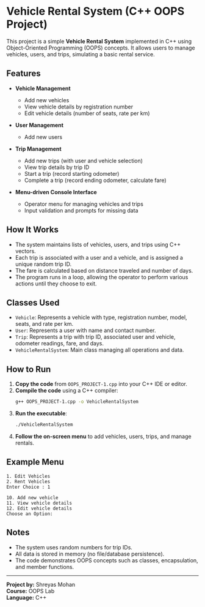 # Vehicle Rental System (C++ OOPS Project)

This project is a simple **Vehicle Rental System** implemented in C++ using Object-Oriented Programming (OOPS) concepts. It allows users to manage vehicles, users, and trips, simulating a basic rental service.

## Features

- **Vehicle Management**
  - Add new vehicles
  - View vehicle details by registration number
  - Edit vehicle details (number of seats, rate per km)

- **User Management**
  - Add new users

- **Trip Management**
  - Add new trips (with user and vehicle selection)
  - View trip details by trip ID
  - Start a trip (record starting odometer)
  - Complete a trip (record ending odometer, calculate fare)

- **Menu-driven Console Interface**
  - Operator menu for managing vehicles and trips
  - Input validation and prompts for missing data

## How It Works

- The system maintains lists of vehicles, users, and trips using C++ vectors.
- Each trip is associated with a user and a vehicle, and is assigned a unique random trip ID.
- The fare is calculated based on distance traveled and number of days.
- The program runs in a loop, allowing the operator to perform various actions until they choose to exit.

## Classes Used

- `Vehicle`: Represents a vehicle with type, registration number, model, seats, and rate per km.
- `User`: Represents a user with name and contact number.
- `Trip`: Represents a trip with trip ID, associated user and vehicle, odometer readings, fare, and days.
- `VehicleRentalSystem`: Main class managing all operations and data.

## How to Run

1. **Copy the code** from `OOPS_PROJECT-1.cpp` into your C++ IDE or editor.
2. **Compile the code** using a C++ compiler:
   ```sh
   g++ OOPS_PROJECT-1.cpp -o VehicleRentalSystem
   ```
3. **Run the executable**:
   ```sh
   ./VehicleRentalSystem
   ```
4. **Follow the on-screen menu** to add vehicles, users, trips, and manage rentals.

## Example Menu

```
1. Edit Vehicles
2. Rent Vehicles
Enter Choice : 1

10. Add new vehicle
11. View vehicle details
12. Edit vehicle details
Choose an Option:
```

## Notes

- The system uses random numbers for trip IDs.
- All data is stored in memory (no file/database persistence).
- The code demonstrates OOPS concepts such as classes, encapsulation, and member functions.

---

**Project by:** Shreyas Mohan  
**Course:** OOPS Lab  
**Language:** C++
